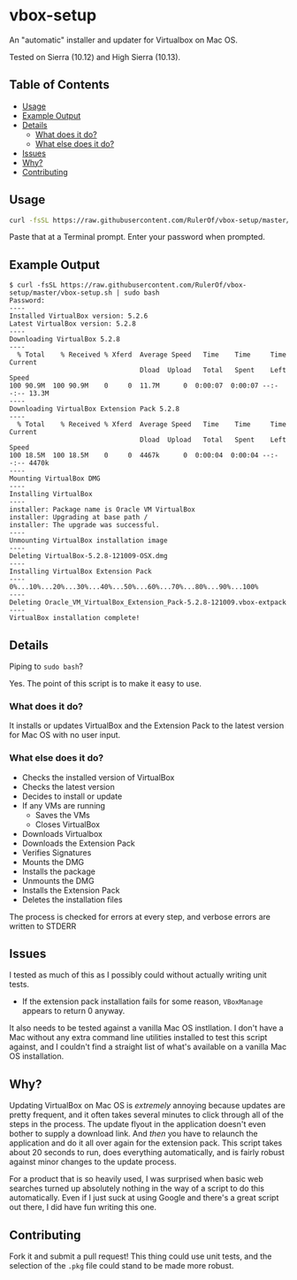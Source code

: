 # vbox-setup

An "automatic" installer and updater for Virtualbox on Mac OS.

Tested on Sierra (10.12) and High Sierra (10.13).

<!-- TOC depthFrom:1 depthTo:6 withLinks:1 updateOnSave:0 orderedList:0 -->

## Table of Contents

- [Usage](#usage)
- [Example Output](#example-output)
- [Details](#details)
	- [What does it do?](#what-does-it-do)
	- [What else does it do?](#what-else-does-it-do)
- [Issues](#issues)
- [Why?](#why)
- [Contributing](#contributing)

<!-- /TOC -->

## Usage
```bash
curl -fsSL https://raw.githubusercontent.com/RulerOf/vbox-setup/master/vbox-setup.sh | sudo bash
```

Paste that at a Terminal prompt. Enter your password when prompted.

## Example Output

```shell
$ curl -fsSL https://raw.githubusercontent.com/RulerOf/vbox-setup/master/vbox-setup.sh | sudo bash
Password:
----
Installed VirtualBox version: 5.2.6
Latest VirtualBox version: 5.2.8
----
Downloading VirtualBox 5.2.8
----
  % Total    % Received % Xferd  Average Speed   Time    Time     Time  Current
                                 Dload  Upload   Total   Spent    Left  Speed
100 90.9M  100 90.9M    0     0  11.7M      0  0:00:07  0:00:07 --:--:-- 13.3M
----
Downloading VirtualBox Extension Pack 5.2.8
----
  % Total    % Received % Xferd  Average Speed   Time    Time     Time  Current
                                 Dload  Upload   Total   Spent    Left  Speed
100 18.5M  100 18.5M    0     0  4467k      0  0:00:04  0:00:04 --:--:-- 4470k
----
Mounting VirtualBox DMG
----
Installing VirtualBox
----
installer: Package name is Oracle VM VirtualBox
installer: Upgrading at base path /
installer: The upgrade was successful.
----
Unmounting VirtualBox installation image
----
Deleting VirtualBox-5.2.8-121009-OSX.dmg
----
Installing VirtualBox Extension Pack
----
0%...10%...20%...30%...40%...50%...60%...70%...80%...90%...100%
----
Deleting Oracle_VM_VirtualBox_Extension_Pack-5.2.8-121009.vbox-extpack
----
VirtualBox installation complete!
```

## Details

Piping to `sudo bash`?

Yes. The point of this script is to make it easy to use.

### What does it do?

It installs or updates VirtualBox and the Extension Pack to the latest version for Mac OS with no user input.

### What else does it do?

- Checks the installed version of VirtualBox
- Checks the latest version
- Decides to install or update
- If any VMs are running
  - Saves the VMs
  - Closes VirtualBox
- Downloads Virtualbox
- Downloads the Extension Pack
- Verifies Signatures
- Mounts the DMG
- Installs the package
- Unmounts the DMG
- Installs the Extension Pack
- Deletes the installation files

The process is checked for errors at every step, and verbose errors are written to STDERR

## Issues

I tested as much of this as I possibly could without actually writing unit tests.

- If the extension pack installation fails for some reason, `VBoxManage` appears to return 0 anyway.

It also needs to be tested against a vanilla Mac OS instllation. I don't have a Mac without any extra command line utilities installed to test this script against, and I couldn't find a straight list of what's available on a vanilla Mac OS installation.

## Why?

Updating VirtualBox on Mac OS is *extremely* annoying because updates are pretty frequent, and it often takes several minutes to click through all of the steps in the process. The update flyout in the application doesn't even bother to supply a download link. And _then_ you have to relaunch the application and do it all over again for the extension pack. This script takes about 20 seconds to run, does everything automatically, and is fairly robust against minor changes to the update process.

For a product that is so heavily used, I was surprised when basic web searches turned up absolutely nothing in the way of a script to do this automatically. Even if I just suck at using Google and there's a great script out there, I did have fun writing this one.

## Contributing

Fork it and submit a pull request! This thing could use unit tests, and the selection of the `.pkg` file could stand to be made more robust.
